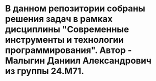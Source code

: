 # В данном репозитории собраны решения задач в рамках дисциплины "Современные инструменты и технологии программирования". Автор - Малыгин Даниил Александрович из группы 24.М71.
